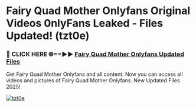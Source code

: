 # Fairy Quad Mother Onlyfans Original Videos 0nlyFans Leaked - Files Updated! (tzt0e)

<h3>🔴 CLICK HERE 🌐==►► <a href="https://tinyurl.com/ehrbuxhb" rel="nofollow">Fairy Quad Mother Onlyfans Updated Files</a></h3>

Get Fairy Quad Mother Onlyfans and all content. Now you can access all videos and pictures of Fairy Quad Mother Onlyfans. New Updated Files 2025!

[![tzt0e](https://i.imgur.com/lVYEuWS.gif)](https://tinyurl.com/ehrbuxhb)
